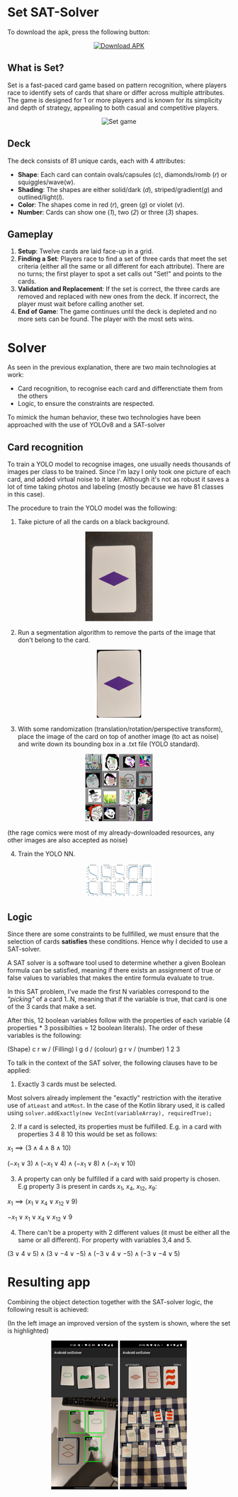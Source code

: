 
# Set SAT-Solver

To download the apk, press the following button:
<p align="center">
 <a href="https://github.com/JaumeAlbardaner/setSolver/releases/download/1.4/app-release.apk">
  <img src="https://img.shields.io/badge/Download-APK-blue?style=for-the-badge" alt="Download APK">
</a> 
</p>


## What is Set?

Set is a fast-paced card game based on pattern recognition, where players race to identify sets of cards that share or differ across multiple attributes. The game is designed for 1 or more players and is known for its simplicity and depth of strategy, appealing to both casual and competitive players.

<p align="center">
<img src="https://m.media-amazon.com/images/I/71qnZiyk2BL.jpg" alt="Set game" width=50%>
</p>

## Deck

The deck consists of 81 unique cards, each with 4 attributes:
*   **Shape**: Each card can contain ovals/capsules (*c*), diamonds/romb (*r*) or squiggles/wave(*w*).
*   **Shading**: The shapes are either solid/dark (*d*), striped/gradient(*g*) and outlined/light(*l*). 
*   **Color**: The shapes come in red (*r*), green (*g*) or violet (*v*).
*   **Number**: Cards can show one (*1*), two (*2*) or three (*3*) shapes.


## Gameplay 

1.  **Setup**: Twelve cards are laid face-up in a grid.
2. **Finding a Set**: Players race to find a set of three cards that meet the set criteria (either all the same or all different for each attribute). There are no turns; the first player to spot a set calls out "Set!" and points to the cards.
3. **Validation and Replacement**: If the set is correct, the three cards are removed and replaced with new ones from the deck. If incorrect, the player must wait before calling another set.
4. **End of Game**: The game continues until the deck is depleted and no more sets can be found. The player with the most sets wins.

# Solver
As seen in the previous explanation, there are two main technologies at work:
* Card recognition, to recognise each card and differenctiate them from the others
* Logic, to ensure the constraints are respected.

To mimick the human behavior, these two technologies have been approached with the use of YOLOv8 and a SAT-solver

## Card recognition

To train a YOLO model to recognise images, one usually needs thousands of images per class to be trained. Since I'm lazy I only took one picture of each card, and added virtual noise to it later. Although it's not as robust it saves a lot of time  taking photos and labeling (mostly because we have 81 classes in this case).


The procedure to train the YOLO model was the following:
1. Take picture of all the cards on a black background.
<p align="center">
<img src="./docs/readme_images/IMG_20240902_135444.jpg" alt="Original image" width=30%>
</p>

2. Run a segmentation algorithm to remove the parts of the image that don't belong to the card.
<p align="center">
<img src="./docs/readme_images/rdv1.png" alt="Segmented image" width=20%>
</p>

3. With some randomization (translation/rotation/perspective transform), place the image of the card on top of another image (to act as noise) and write down its bounding box in a .txt file (YOLO standard).
<p align="center">
<img src="./docs/readme_images/train_batch36451.jpg" alt="Set game" width=30%>

(the rage comics were most of my already-downloaded resources, any other images are also accepted as noise) 
</p>

4. Train the YOLO NN.

<p align="center">
<img src="./docs/readme_images/results.png" alt="Original image" width=30%>
</p>


## Logic

Since there are some constraints to be fullfilled, we must ensure that the selection of cards **satisfies** these conditions. Hence why I decided to use a SAT-solver.

A SAT solver is a software tool used to determine whether a given Boolean formula can be satisfied, meaning if there exists an assignment of true or false values to variables that makes the entire formula evaluate to true.

In this SAT problem, I've made the first N variables correspond to the *"picking"* of a card 1..N, meaning that if the variable is true, that card is one of the 3 cards that make a set.

After this, 12 boolean variables follow with the properties of each variable (4 properties * 3 possibilties = 12 boolean literals). The order of these variables is the following:

(Shape) c r w / (Filling) l g d / (colour) g r v / (number) 1 2 3


To talk in the context of the SAT solver, the following clauses have to be applied:

1. Exactly 3 cards must be selected.

Most solvers already implement the "exactly" restriction with the iterative use of ```atLeast``` and ```atMost```. In the case of the Kotlin library used, it is called using ```solver.addExactly(new VecInt(variableArray), requiredTrue);```

2. If a card is selected, its properties must be fulfilled. E.g. in a card with properties 3 4 8 10 this would be set as follows:

$x_1 \implies (3 \land 4 \land 8 \land 10)$

$(-x_1 \lor 3)\land(-x_1 \lor 4)\land(-x_1 \lor 8)\land(-x_1 \lor 10)$

3. A property can only be fulfilled if a card with said property is chosen. E.g property 3 is present in cards $x_1$, $x_4$, $x_{12}$, $x_9$:

$x_1 \implies (x_1 \lor x_4 \lor x_{12} \lor 9)$

$-x_1 \lor x_1 \lor x_4 \lor x_{12} \lor 9$

4. There can't be a property with 2 different values (it must be either all the same or all different). For property with variables 3,4 and 5.

$(3 \lor 4 \lor 5)\land(3 \lor -4 \lor -5)\land(-3 \lor 4 \lor -5)\land(-3 \lor -4 \lor 5)$

# Resulting app

Combining the object detection together with the SAT-solver logic, the following result is achieved:

(In the left image an improved version of the system is shown, where the set is highlighted)

<p align="center">
<img src="./docs/readme_images/simEnv.jpg" alt="Image of Solver" width = 30%>
<img src="./docs/readme_images/realEnv.jpg" alt="Image of Solver" width = 30%>
</p>
